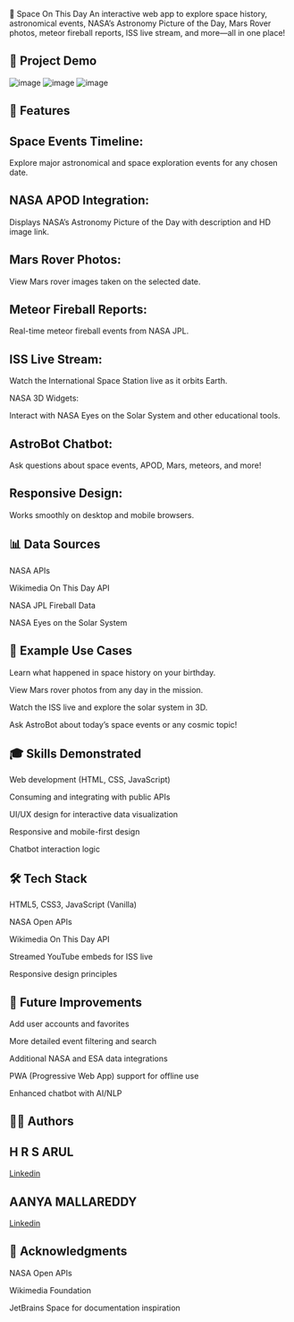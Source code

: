 🚀 Space On This Day
An interactive web app to explore space history, astronomical events, NASA’s Astronomy Picture of the Day, Mars Rover photos, meteor fireball reports, ISS live stream, and more—all in one place!

## 📁  Project Demo

![image](https://github.com/user-attachments/assets/546a7adf-791f-4206-8872-13a95fb535c7)
![image](https://github.com/user-attachments/assets/83ef19a4-af59-4395-b3e4-37f048a9c602)
![image](https://github.com/user-attachments/assets/9a62d8f0-1d38-4971-af8a-33378d1925f6)

## 📌 Features

## Space Events Timeline:

Explore major astronomical and space exploration events for any chosen date.

## NASA APOD Integration:

Displays NASA’s Astronomy Picture of the Day with description and HD image link.

## Mars Rover Photos:

View Mars rover images taken on the selected date.

## Meteor Fireball Reports:

Real-time meteor fireball events from NASA JPL.

## ISS Live Stream:

Watch the International Space Station live as it orbits Earth.

NASA 3D Widgets:

Interact with NASA Eyes on the Solar System and other educational tools.

## AstroBot Chatbot:

Ask questions about space events, APOD, Mars, meteors, and more!

## Responsive Design:

Works smoothly on desktop and mobile browsers.


## 📊 Data Sources

NASA APIs

Wikimedia On This Day API

NASA JPL Fireball Data

NASA Eyes on the Solar System


## 📝 Example Use Cases

Learn what happened in space history on your birthday.

View Mars rover photos from any day in the mission.

Watch the ISS live and explore the solar system in 3D.

Ask AstroBot about today’s space events or any cosmic topic!


## 🎓 Skills Demonstrated

Web development (HTML, CSS, JavaScript)

Consuming and integrating with public APIs

UI/UX design for interactive data visualization

Responsive and mobile-first design

Chatbot interaction logic


## 🛠 Tech Stack

HTML5, CSS3, JavaScript (Vanilla)

NASA Open APIs

Wikimedia On This Day API

Streamed YouTube embeds for ISS live

Responsive design principles

## 🚧 Future Improvements

Add user accounts and favorites

More detailed event filtering and search

Additional NASA and ESA data integrations

PWA (Progressive Web App) support for offline use

Enhanced chatbot with AI/NLP

## 🙋‍♂️ Authors

## H R S ARUL 

 [Linkedin](https://www.linkedin.com/in/arul-h-r-s-020a81342)


## AANYA MALLAREDDY

[Linkedin](https://www.linkedin.com/in/aanya-mallareddy-b1b0a0355)

## 📢 Acknowledgments

NASA Open APIs

Wikimedia Foundation

JetBrains Space for documentation inspiration


